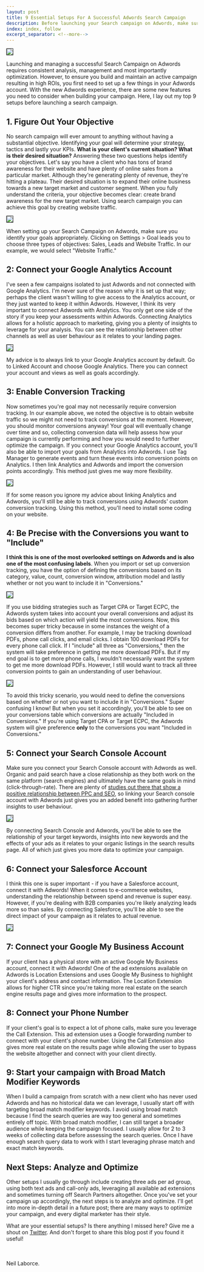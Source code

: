 ```yaml
---
layout: post
title: 9 Essential Setups For A Successful Adwords Search Campaign
description: Before launching your Search campaign on Adwords, make sure you remember to setup your Adwords account appropriately.
index: index, follow
excerpt_separator: <!--more-->
---
```


  <img src="{{ site.baseurl }}/images/essential-adwords-setup.png" style="border:1px solid black">
  
  Launching and managing a successful Search Campaign on Adwords requires consistent analysis, management and most importantly optimization. However, to ensure you build and maintain an active campaign resulting in high ROIs, you first need to set up a few things in your Adwords account. With the new Adwords experience, there are some new features you need to consider when building your campaign. Here, I lay out my top 9 setups before launching a search campaign. 
  <!--more-->

  <h2>1. Figure Out Your Objective</h2>

   No search campaign will ever amount to anything without having a substantial objective. Identifying your goal will determine your strategy, tactics and lastly your KPIs. <strong>What is your client's current situation? What is their desired situation?</strong> Answering these two questions helps identify your objectives. Let's say you have a client who has tons of brand awareness for their website and have plenty of online sales from a particular market. Although they're generating plenty of revenue, they're hitting a plateau. Their desired situation is to expand their online business towards a new target market and customer segment. When you fully understand the criteria, your objective becomes clear: create brand awareness for the new target market. Using search campaign you can achieve this goal by creating website traffic.  
  
  <img src="{{ site.baseurl }}/images/adwords-search-campaign-goal.png" style="border:1px solid black">
  
  When setting up your Search Campaign on Adwords, make sure you identify your goals appropriately. Clicking on Settings > Goal leads you to choose three types of objectives: Sales, Leads and Website Traffic. In our example, we would select "Website Traffic."

  <h2>2: Connect your Google Analytics Account</h2>

  I've seen a few campaigns isolated to just Adwords and not connected with Google Analytics. I'm never sure of the reason why it is set up that way; perhaps the client wasn't willing to give access to the Analytics account, or they just wanted to keep it within Adwords. However, I think its very important to connect Adwords with Analytics. You only get one side of the story if you keep your assessments within Adwords. Connecting Analytics allows for a holistic approach to marketing, giving you a plenty of insights to leverage for your analysis. You can see the relationship between other channels as well as user behaviour as it relates to your landing pages. 
  
  <img src="{{ site.baseurl }}/images/connect-adwords-with-analytics.png" style="border:1px solid black">
  
  My advice is to always link to your Google Analytics account by default. Go to Linked Account and choose Google Analytics. There you can connect your account and views as well as goals accordingly.

  <h2>3: Enable Conversion Tracking</h2>
  
   Now sometimes you're goal may not necessarily require conversion tracking. In our example above, we noted the objective is to obtain website traffic so we might not need to track conversions at the moment. However, you should monitor conversions anyway! Your goal will eventually change over time and so, collecting conversion data will help assess how your campaign is currently performing and how you would need to further optimize the campaign. If you connect your Google Analytics account, you'll also be able to import your goals from Analytics into Adwords. I use Tag Manager to generate events and turn these events into conversion points on Analytics. I then link Analytics and Adwords and import the conversion points accordingly. This method just gives me way more flexibility.
  
  <img src="{{ site.baseurl }}/images/adwords-conversion-tracking.png" style="border:1px solid black">
  
  If for some reason you ignore my advice about linking Analytics and Adwords, you'll still be able to track conversions using Adwords' custom conversion tracking. Using this method, you'll need to install some coding on your website.
  
  <h2>4: Be Precise with the Conversions you want to "Include"</h2>
  
  <strong>I think this is one of the most overlooked settings on Adwords and is also one of the most confusing labels</strong>. When you import or set up conversion tracking, you have the option of defining the conversions based on its category, value, count, conversion window, attribution model and lastly whether or not you want to include it in "Conversions."
   
   <img src="{{ site.baseurl }}/images/include-in-conversions.png" style="border:1px solid black">
   
   If you use bidding strategies such as Target CPA or Target ECPC, the Adwords system takes into account your overall conversions and adjust its bids based on which action will yield the most conversions. Now, this becomes super tricky because in some instances the weight of a conversion differs from another. For example, I may be tracking download PDFs, phone call clicks, and email clicks. I obtain 100 download PDFs for every phone call click. If I "include" all three as "Conversions," then the system will take preference in getting me more download PDFs. But if my end goal is to get more phone calls, I wouldn't necessarily want the system to get me more download PDFs. However, I still would want to track all three conversion points to gain an understanding of user behaviour.
   
   <img src="{{ site.baseurl }}/images/conversions-include-in-conversions.png" style="border:1px solid black">
   
   To avoid this tricky scenario, you would need to define the conversions based on whether or not you want to include it in "Conversions." Super confusing I know! But when you set it accordingly, you'll be able to see on your conversions table which conversions are actually "Included in Conversions." If you're using Target CPA or Target ECPC, the Adwords system will give preference <strong>only</strong> to the conversions you want "Included in Conversions."
  
  <h2>5: Connect your Search Console Account</h2>
  
   Make sure you connect your Search Console account with Adwords as well. Organic and paid search have a close relationship as they both work on the same platform (search engines) and ultimately have the same goals in mind (click-through-rate). There are plenty of <a href="https://www.wordstream.com/ppc-seo" target="_blank">studies out there that show a positive relationship between PPC and SEO</a>, so linking your Search console account with Adwords just gives you an added benefit into gathering further insights to user behaviour.
  
  <img src="{{ site.baseurl }}/images/adwords-search-console.png" style="border:1px solid black">
  
  By connecting Search Console and Adwords, you'll be able to see the relationship of your target keywords, insights into new keywords and the effects of your ads as it relates to your organic listings in the search results page. All of which just gives you more data to optimize your campaign.
  
   <h2>6: Connect your Salesforce Account</h2>
  
   I think this one is super important - if you have a Salesforce account, connect it with Adwords! When it comes to e-commerce websites, understanding the relationship between spend and revenue is super easy. However, if you're dealing with B2B companies you're likely analyzing leads more so than sales. By connecting Salesforce, you'll be able to see the direct impact of your campaign as it relates to actual revenue.
  
  <img src="{{ site.baseurl }}/images/adwords-salesforce.png" style="border:1px solid black">
  
  <h2>7: Connect your Google My Business Account</h2>
  
   If your client has a physical store with an active Google My Business account, connect it with Adwords! One of the ad extensions available on Adwords is Location Extensions and uses Google My Business to highlight your client's address and contact information. The Location Extension allows for higher CTR since you're taking more real estate on the search engine results page and gives more information to the prospect.
   
   <h2>8: Connect your Phone Number</h2>
  
   If your client's goal is to expect a lot of phone calls, make sure you leverage the Call Extension. This ad extension uses a Google forwarding number to connect with your client's phone number. Using the Call Extension also gives more real estate on the results page while allowing the user to bypass the website altogether and connect with your client directly.
   
   <h2>9: Start your campaign with Broad Match Modifier Keywords</h2>
  
   When I build a campaign from scratch with a new client who has never used Adwords and has no historical data we can leverage, I usually start off with targeting broad match modifier keywords. I avoid using broad match because I find the search queries are way too general and sometimes entirely off topic. With broad match modifier, I can still target a broader audience while keeping the campaign focused. I usually allow for 2 to 3 weeks of collecting data before assessing the search queries. Once I have enough search query data to work with I start leveraging phrase match and exact match keywords.
   
   <h2>Next Steps: Analyze and Optimize</h2>
   
   Other setups I usually go through include creating three ads per ad group, using both text ads and call-only ads, leveraging all available ad extensions and sometimes turning off Search Partners altogether.  Once you've set your campaign up accordingly, the next steps is to analyze and optimize. I'll get into more in-depth detail in a future post; there are many ways to optimize your campaign, and every digital marketer has their style.
   
  What are your essential setups? Is there anything I missed here? Give me a shout on <a href="https://twitter.com/NeilLaborce" target="_blank">Twitter</a>. And don't forget to share this blog post if you found it useful!

  <br/>
  <br/>Neil Laborce.
  <br>
  <br>
